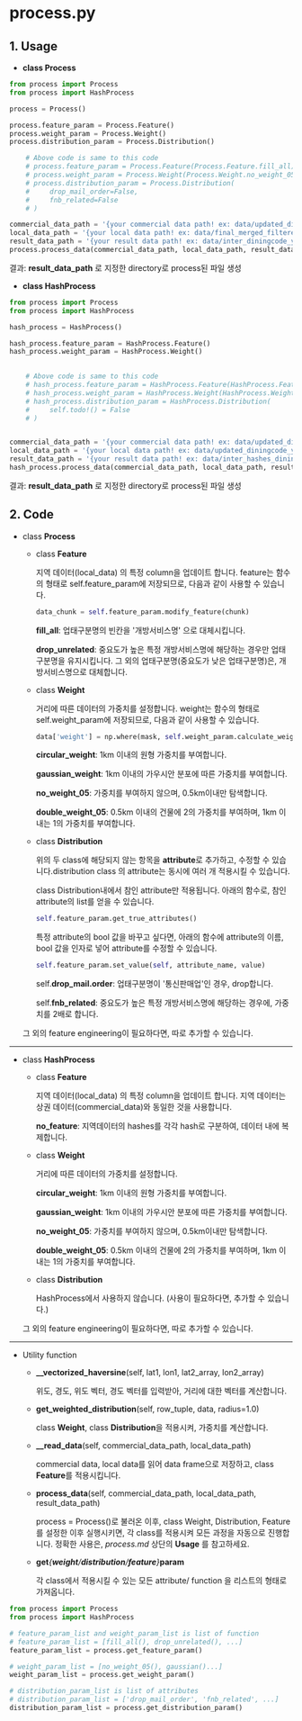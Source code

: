 # process.py

## 1. Usage
+ **class Process**

```python
from process import Process
from process import HashProcess

process = Process()

process.feature_param = Process.Feature()
process.weight_param = Process.Weight()
process.distribution_param = Process.Distribution()

    # Above code is same to this code
    # process.feature_param = Process.Feature(Process.Feature.fill_all)
    # process.weight_param = Process.Weight(Process.Weight.no_weight_05)
    # process.distribution_param = Process.Distribution(
    #     drop_mail_order=False,
    #     fnb_related=False
    # )

commercial_data_path = '{your commercial data path! ex: data/updated_diningcode_youngdeungpo_20241.csv}'
local_data_path = '{your local data path! ex: data/final_merged_filtered_youngdeungpo_data_20241.csv}'
result_data_path = '{your result data path! ex: data/inter_diningcode_youngdeungpo_dropped.csv}'
process.process_data(commercial_data_path, local_data_path, result_data_path)
```

결과: **result_data_path** 로 지정한 directory로 process된 파일 생성
+ **class HashProcess**

```python
from process import Process
from process import HashProcess

hash_process = HashProcess()

hash_process.feature_param = HashProcess.Feature()
hash_process.weight_param = HashProcess.Weight()

   
    # Above code is same to this code
    # hash_process.feature_param = HashProcess.Feature(HashProcess.Feature.no_feature)
    # hash_process.weight_param = HashProcess.Weight(HashProcess.Weight.no_weight_05)
    # hash_process.distribution_param = HashProcess.Distribution(
    #     self.todo!() = False
    # )


commercial_data_path = '{your commercial data path! ex: data/updated_diningcode_youngdeungpo_20241.csv}'
local_data_path = '{your local data path! ex: data/updated_diningcode_youngdeungpo_20241.csv}'
result_data_path = '{your result data path! ex: data/inter_hashes_diningcode_youngdeungpo_dropped.csv}'
hash_process.process_data(commercial_data_path, local_data_path, result_data_path)
```

결과: **result_data_path** 로 지정한 directory로 process된 파일 생성

## 2. Code

+ class **Process**
	+ class **Feature**
		
        지역 데이터(local_data) 의 특정 column을 업데이트 합니다. feature는 함수의 형태로 self.feature_param에 저장되므로, 다음과 같이 사용할 수 있습니다.
        
        ```python
        data_chunk = self.feature_param.modify_feature(chunk)
        ```
        
		**fill_all**: 업태구분명의 빈칸을 '개방서비스명' 으로 대체시킵니다.
    	
        **drop_unrelated**: 중요도가 높은 특정 개방서비스명에 해당하는 경우만 업태구분명을 유지시킵니다. 그 외의 업태구분명(중요도가 낮은 업태구분명)은, 개방서비스명으로 대체합니다.
        
	+ class **Weight**
		
        거리에 따른 데이터의 가중치를 설정합니다. weight는 함수의 형태로 self.weight_param에 저장되므로, 다음과 같이 사용할 수 있습니다.
        
        ```python
        data['weight'] = np.where(mask, self.weight_param.calculate_weight(distances=distances), 0)
        ```
        
		**circular_weight**: 1km 이내의 원형 가중치를 부여합니다.
    	
        **gaussian_weight**: 1km 이내의 가우시안 분포에 따른 가중치를 부여합니다.
    	
        **no_weight_05**: 가중치를 부여하지 않으며, 0.5km이내만 탐색합니다.
    	
        **double_weight_05**: 0.5km 이내의 건물에 2의 가중치를 부여하며, 1km 이내는 1의 가중치를 부여합니다.
        
	+ class **Distribution**
		
        위의 두 class에 해당되지 않는 항목을 **attribute**로 추가하고, 수정할 수 있습니다.distribution class 의 attribute는 동시에 여러 개 적용시킬 수 있습니다.
        
        class Distribution내에서 참인 attribute만 적용됩니다. 아래의 함수로, 참인 attribute의 list를 얻을 수 있습니다.
        ```python
        self.feature_param.get_true_attributes()
        ```
        특정 attribute의 bool 값을 바꾸고 싶다면, 아래의 함수에 attribute의 이름, bool 값을 인자로 넣어 attribute를 수정할 수 있습니다.
        ```python
        self.feature_param.set_value(self, attribute_name, value)
        ```
        
		self.**drop_mail.order**: 업태구분명이 '통신판매업'인 경우, drop합니다.
        
		self.**fnb_related**: 중요도가 높은 특정 개방서비스명에 해당하는 경우에, 가중치를 2배로 합니다.
    
    그 외의 feature engineering이 필요하다면, 따로 추가할 수 있습니다.

____

+ class **HashProcess**
	+ class **Feature**
		
        지역 데이터(local_data) 의 특정 column을 업데이트 합니다. 지역 데이터는 상권 데이터(commercial_data)와 동일한 것을 사용합니다.
        
		**no_feature**: 지역데이터의 hashes를 각각 hash로 구분하여, 데이터 내에 복제합니다.
        
	+ class **Weight**
		
        거리에 따른 데이터의 가중치를 설정합니다.
        
		**circular_weight**: 1km 이내의 원형 가중치를 부여합니다.
    	
        **gaussian_weight**: 1km 이내의 가우시안 분포에 따른 가중치를 부여합니다.
    	
        **no_weight_05**: 가중치를 부여하지 않으며, 0.5km이내만 탐색합니다.
    	
        **double_weight_05**: 0.5km 이내의 건물에 2의 가중치를 부여하며, 1km 이내는 1의 가중치를 부여합니다.
        
	+ class **Distribution**
		
        HashProcess에서 사용하지 않습니다. (사용이 필요하다면, 추가할 수 있습니다.)
    
    그 외의 feature engineering이 필요하다면, 따로 추가할 수 있습니다.
    
____

+ Utility function
	+ **__vectorized_haversine**(self, lat1, lon1, lat2_array, lon2_array)
	
		위도, 경도, 위도 벡터, 경도 벡터를 입력받아, 거리에 대한 벡터를 계산합니다.
        
	+ **get_weighted_distribution**(self, row_tuple, data, radius=1.0)
	
		class **Weight**, class **Distribution**을 적용시켜, 가중치를 계산합니다.
	+ **__read_data**(self, commercial_data_path, local_data_path)
	
		commercial data, local data를 읽어 data frame으로 저장하고, class **Feature**를 적용시킵니다.
	+ **process_data**(self, commercial_data_path, local_data_path, result_data_path)
	
		process = Process()로 불러온 이후, class Weight, Distribution, Feature를 설정한 이후 실행시키면, 각 class를 적용시켜 모든 과정을 자동으로 진행합니다. 정확한 사용은, *process.md* 상단의 **Usage** 를 참고하세요.
    
    + **get**_{**weight**/**distribution**/**feature**}_**param**
    
    	각 class에서 적용시킬 수 있는 모든 attribute/ function 을 리스트의 형태로 가져옵니다.
        
```python
from process import Process
from process import HashProcess

# feature_param_list and weight_param_list is list of function
# feature_param_list = [fill_all(), drop_unrelated(), ...]
feature_param_list = process.get_feature_param()

# weight_param_list = [no_weight_05(), gaussian()...]
weight_param_list = process.get_weight_param()

# distribution_param_list is list of attributes
# distribution_param_list = ['drop_mail_order', 'fnb_related', ...]
distribution_param_list = process.get_distribution_param()
```
